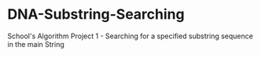 # DNA-Substring-Searching
School's Algorithm Project 1 - Searching for a specified substring sequence in the main String 
